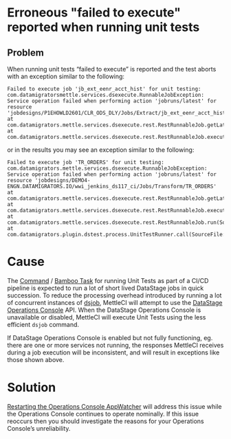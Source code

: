 # Erroneous "failed to execute" reported when running unit tests

## Problem

When running unit tests “failed to execute” is reported and the test aborts with an exception similar to the following:

```
Failed to execute job 'jb_ext_eenr_acct_hist' for unit testing: 
com.datamigratorsmettle.services.dsexecute.RunnableJobException: 
Service operation failed when performing action 'jobruns/latest' for resource 
'jobdesigns/P1EHOWLD2601/CLR_ODS_DLY/Jobs/Extract/jb_ext_eenr_acct_hist'
at com.datamigrators.mettle.services.dsexecute.rest.RestRunnableJob.getLatestJobRun(SourceFile:298)
at com.datamigrators.mettle.services.dsexecute.rest.RestRunnableJob.executeJob(SourceFile:245
```

  
or in the results you may see an exception similar to the following:

```
Failed to execute job 'TR_ORDERS' for unit testing: com.datamigrators.mettle.services.dsexecute.RunnableJobException: Service operation failed when performing action 'jobruns/latest' for resource 'jobdesigns/DEMO4-ENGN.DATAMIGRATORS.IO/wwi_jenkins_ds117_ci/Jobs/Transform/TR_ORDERS'
at com.datamigrators.mettle.services.dsexecute.rest.RestRunnableJob.getLatestJobRun(SourceFile:298)
at com.datamigrators.mettle.services.dsexecute.rest.RestRunnableJob.executeJob(SourceFile:245)
at com.datamigrators.mettle.services.dsexecute.rest.RestRunnableJob.run(SourceFile:191)
at com.datamigrators.plugin.dstest.process.UnitTestRunner.call(SourceFile:115)
```

# Cause

The [Command](https://datamigrators.atlassian.net/wiki/spaces/MCIDOC/pages/718831617/UnitTest+Test+Command) / [Bamboo Task](https://datamigrators.atlassian.net/wiki/spaces/MCIDOC/pages/512163847/Bamboo+Run+DataStage+Unit+Tests+Task) for running Unit Tests as part of a CI/CD pipeline is expected to run a lot of short lived DataStage jobs in quick succession. To reduce the processing overhead introduced by running a lot of concurrent instances of [dsjob](https://www.ibm.com/docs/en/iis/11.7?topic=jobs-running-job-from-command-line), MettleCI will attempt to use the [DataStage Operations Console](https://www.ibm.com/docs/en/iis/11.7?topic=panel-job-run-dialog) API. When the DataStage Operations Console is unavailable or disabled, MettleCI will execute Unit Tests using the less efficient `dsjob` command.

If DataStage Operations Console is enabled but not fully functioning, eg. there are one or more services not running, the responses MettleCI receives during a job execution will be inconsistent, and will result in exceptions like those shown above.

# Solution

[Restarting the Operations Console AppWatcher](https://www.ibm.com/docs/en/iis/11.7?topic=processes-starting-stopping-appwatcher-process) will address this issue while the Operations Console continues to operate nominally. If this issue reoccurs then you should investigate the reasons for your Operations Console’s unreliability.